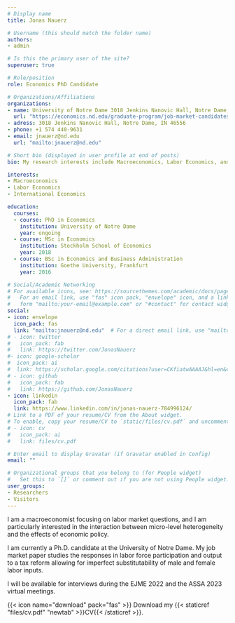 ```yaml
---
# Display name
title: Jonas Nauerz

# Username (this should match the folder name)
authors:
- admin

# Is this the primary user of the site?
superuser: true

# Role/position
role: Economics PhD Candidate

# Organizations/Affiliations
organizations:
- name: University of Notre Dame 3018 Jenkins Nanovic Hall, Notre Dame, IN 46556
  url: "https://economics.nd.edu/graduate-program/job-market-candidates/"
- adress: 3018 Jenkins Nanovic Hall, Notre Dame, IN 46556
- phone: +1 574 440-9631
- email: jnauerz@nd.edu 
  url: "mailto:jnauerz@nd.edu"

# Short bio (displayed in user profile at end of posts)
bio: My research interests include Macroeconomics, Labor Economics, and International Economics.

interests:
- Macroeconomics
- Labor Economics
- International Economics

education:
  courses:
  - course: PhD in Economics
    institution: University of Notre Dame
    year: ongoing
  - course: MSc in Economics
    institution: Stockholm School of Economics
    year: 2018
  - course: BSc in Economics and Business Administration
    institution: Goethe University, Frankfurt
    year: 2016

# Social/Academic Networking
# For available icons, see: https://sourcethemes.com/academic/docs/page-builder/#icons
#   For an email link, use "fas" icon pack, "envelope" icon, and a link in the
#   form "mailto:your-email@example.com" or "#contact" for contact widget.
social:
- icon: envelope
  icon_pack: fas
  link: "mailto:jnauerz@nd.edu"  # For a direct email link, use "mailto:test@example.org".
# - icon: twitter
#   icon_pack: fab
#   link: https://twitter.com/JonasNauerz
#- icon: google-scholar
#  icon_pack: ai
#  link: https://scholar.google.com/citations?user=CKfiatwAAAAJ&hl=en&oi=ao
# - icon: github
#   icon_pack: fab
#   link: https://github.com/JonasNauerz
- icon: linkedin
  icon_pack: fab
  link: https://www.linkedin.com/in/jonas-nauerz-784996124/
# Link to a PDF of your resume/CV from the About widget.
# To enable, copy your resume/CV to `static/files/cv.pdf` and uncomment the lines below.
# - icon: cv
#   icon_pack: ai
#   link: files/cv.pdf

# Enter email to display Gravatar (if Gravatar enabled in Config)
email: ""

# Organizational groups that you belong to (for People widget)
#   Set this to `[]` or comment out if you are not using People widget.
user_groups:
- Researchers
- Visitors
---
```


I am a macroeconomist focusing on labor market questions, and I am particularly interested in the interaction between micro-level heterogeneity and the effects of economic policy.

I am currently a Ph.D. candidate at the University of Notre Dame. My <!-- {{< staticref "files/JMP.pdf" "newtab" >}}job market paper{{< /staticref >}}. --> job market paper studies the responses in labor force participation and output to a tax reform allowing for imperfect substitutability of male and female labor inputs.

I will be available for interviews during the EJME 2022 and the ASSA 2023 virtual meetings.

{{< icon name="download" pack="fas" >}} Download my {{< staticref "files/cv.pdf" "newtab" >}}CV{{< /staticref >}}.
